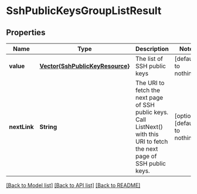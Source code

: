 # SshPublicKeysGroupListResult


## Properties
Name | Type | Description | Notes
------------ | ------------- | ------------- | -------------
**value** | [**Vector{SshPublicKeyResource}**](SshPublicKeyResource.md) | The list of SSH public keys | [default to nothing]
**nextLink** | **String** | The URI to fetch the next page of SSH public keys. Call ListNext() with this URI to fetch the next page of SSH public keys. | [optional] [default to nothing]


[[Back to Model list]](../README.md#models) [[Back to API list]](../README.md#api-endpoints) [[Back to README]](../README.md)


